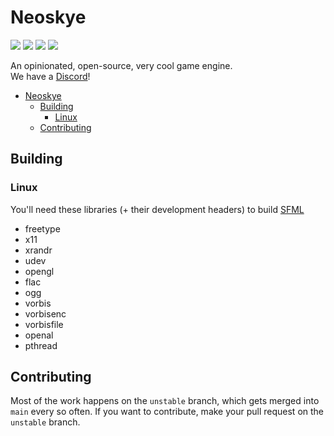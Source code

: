 # Neoskye
![](https://img.shields.io/github/license/neoskye-team/engine?style=flat-square)
![](https://img.shields.io/tokei/lines/github/neoskye-team/engine?style=flat-square)
![](https://img.shields.io/github/actions/workflow/status/neoskye-team/engine/cmake.yml?style=flat-square)
![](https://img.shields.io/badge/cool-yes-neoskye?style=flat-square)

An opinionated, open-source, very cool game engine.  
We have a [Discord](https://discord.gg/mtrzeMez)!

- [Neoskye](#neoskye)
  - [Building](#building)
    - [Linux](#linux)
  - [Contributing](#contributing)

## Building

### Linux

You'll need these libraries (+ their development headers) to build [SFML](https://www.sfml-dev.org/)

- freetype
- x11
- xrandr
- udev
- opengl
- flac
- ogg
- vorbis
- vorbisenc
- vorbisfile
- openal
- pthread

## Contributing

Most of the work happens on the `unstable` branch, which gets merged into `main` every so often.
If you want to contribute, make your pull request on the `unstable` branch.
